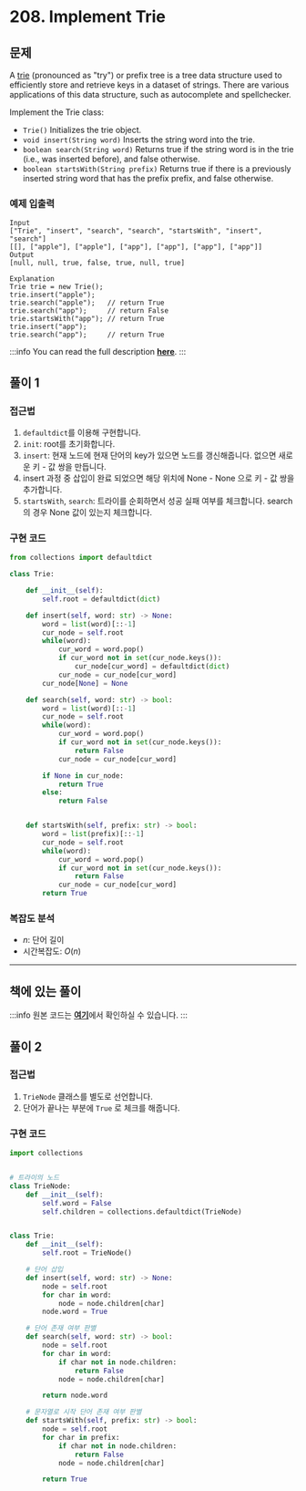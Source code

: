 # 208. Implement Trie

## 문제

A [trie](https://en.wikipedia.org/wiki/Trie) (pronounced as "try") or prefix tree is a tree data structure used to efficiently store and retrieve keys in a dataset of strings. There are various applications of this data structure, such as autocomplete and spellchecker.

Implement the Trie class:

- `Trie()` Initializes the trie object.
- `void insert(String word)` Inserts the string word into the trie.
- `boolean search(String word)` Returns true if the string word is in the trie (i.e., was inserted before), and false otherwise.
- `boolean startsWith(String prefix)` Returns true if there is a previously inserted string word that has the prefix prefix, and false otherwise.

### 예제 입출력

```
Input
["Trie", "insert", "search", "search", "startsWith", "insert", "search"]
[[], ["apple"], ["apple"], ["app"], ["app"], ["app"], ["app"]]
Output
[null, null, true, false, true, null, true]

Explanation
Trie trie = new Trie();
trie.insert("apple");
trie.search("apple");   // return True
trie.search("app");     // return False
trie.startsWith("app"); // return True
trie.insert("app");
trie.search("app");     // return True
```

:::info
You can read the full description [**here**](https://leetcode.com/problems/maximum-depth-of-binary-tree/).
:::

## 풀이 1

### 접근법

1. `defaultdict`를 이용해 구현합니다.
2. `init`: root를 초기화합니다.
3. `insert`: 현재 노드에 현재 단어의 key가 있으면 노드를 갱신해줍니다. 없으면 새로운 키 - 값 쌍을 만듭니다.
4. insert 과정 중 삽입이 완료 되었으면 해당 위치에 None - None 으로 키 - 값 쌍을 추가합니다.
5. `startsWith`, `search`: 트라이를 순회하면서 성공 실패 여부를 체크합니다. search의 경우 None 값이 있는지 체크합니다.

### 구현 코드

```python
from collections import defaultdict

class Trie:

    def __init__(self):
        self.root = defaultdict(dict)

    def insert(self, word: str) -> None:
        word = list(word)[::-1]
        cur_node = self.root
        while(word):
            cur_word = word.pop()
            if cur_word not in set(cur_node.keys()):
                cur_node[cur_word] = defaultdict(dict)
            cur_node = cur_node[cur_word]
        cur_node[None] = None

    def search(self, word: str) -> bool:
        word = list(word)[::-1]
        cur_node = self.root
        while(word):
            cur_word = word.pop()
            if cur_word not in set(cur_node.keys()):
                return False
            cur_node = cur_node[cur_word]

        if None in cur_node:
            return True
        else:
            return False


    def startsWith(self, prefix: str) -> bool:
        word = list(prefix)[::-1]
        cur_node = self.root
        while(word):
            cur_word = word.pop()
            if cur_word not in set(cur_node.keys()):
                return False
            cur_node = cur_node[cur_word]
        return True
```

### 복잡도 분석

- $n$: 단어 길이
- 시간복잡도: $O(n)$

---

## 책에 있는 풀이

:::info
원본 코드는 [**여기**](https://github.com/onlybooks/algorithm-interview)에서 확인하실 수 있습니다.
:::

## 풀이 2

### 접근법

1. `TrieNode` 클래스를 별도로 선언합니다.
2. 단어가 끝나는 부분에 `True` 로 체크를 해줍니다.

### 구현 코드

```python
import collections


# 트라이의 노드
class TrieNode:
    def __init__(self):
        self.word = False
        self.children = collections.defaultdict(TrieNode)


class Trie:
    def __init__(self):
        self.root = TrieNode()

    # 단어 삽입
    def insert(self, word: str) -> None:
        node = self.root
        for char in word:
            node = node.children[char]
        node.word = True

    # 단어 존재 여부 판별
    def search(self, word: str) -> bool:
        node = self.root
        for char in word:
            if char not in node.children:
                return False
            node = node.children[char]

        return node.word

    # 문자열로 시작 단어 존재 여부 판별
    def startsWith(self, prefix: str) -> bool:
        node = self.root
        for char in prefix:
            if char not in node.children:
                return False
            node = node.children[char]

        return True
```
